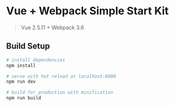 # Vue + Webpack Simple Start Kit

> Vue 2.5.11 + Webpack 3.6

## Build Setup

``` bash
# install dependencies
npm install

# serve with hot reload at localhost:8080
npm run dev

# build for production with minification
npm run build
```